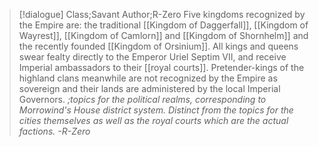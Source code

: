 >[!dialogue] Class;Savant Author;R-Zero
Five kingdoms recognized by the Empire are: the traditional [[Kingdom of Daggerfall]], [[Kingdom of Wayrest]], [[Kingdom of Camlorn]] and [[Kingdom of Shornhelm]] and the recently founded [[Kingdom of Orsinium]]. All kings and queens swear fealty directly to the Emperor Uriel Septim VII, and receive Imperial ambassadors to their [[royal courts]]. Pretender-kings of the highland clans meanwhile are not recognized by the Empire as sovereign and their lands are administered by the local Imperial Governors.
*;topics for the political realms, corresponding to Morrowind's House district system. Distinct from the topics for the cities themselves as well as the royal courts which are the actual factions. -R-Zero*